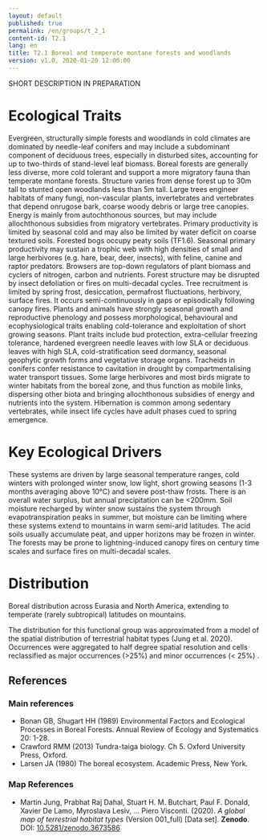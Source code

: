 ```yaml
---
layout: default
published: true
permalink: /en/groups/t_2_1
content-id: T2.1
lang: en
title: T2.1 Boreal and temperate montane forests and woodlands
version: v1.0, 2020-01-20 12:00:00
---
```


SHORT DESCRIPTION IN PREPARATION

# Ecological Traits
 
Evergreen, structurally simple forests and woodlands in cold climates are dominated by needle-leaf conifers and may include a subdominant component of deciduous trees, especially in disturbed sites, accounting for up to two-thirds of stand-level leaf biomass. Boreal forests are generally less diverse, more cold tolerant and support a more migratory fauna than temperate montane forests. Structure varies from dense forest up to 30m tall to stunted open woodlands less than 5m tall. Large trees engineer habitats of many fungi, non-vascular plants, invertebrates and vertebrates that depend onrugose bark, coarse woody debris or large tree canopies. Energy is mainly from autochthonous sources, but may include allochthonous subsidies from migratory vertebrates. Primary productivity is limited by seasonal cold and may also be limited by water deficit on coarse textured soils. Forested bogs occupy peaty soils (TF1.6). Seasonal primary productivity may sustain a trophic web with high densities of small and large herbivores (e.g. hare, bear, deer, insects), with feline, canine and raptor predators. Browsers are top-down regulators of plant biomass and cyclers of nitrogen, carbon and nutrients. Forest structure may be disrupted by insect defoliation or fires on multi-decadal cycles. Tree recruitment is limited by spring frost, desiccation, permafrost fluctuations, herbivory, surface fires. It occurs semi-continuously in gaps or episodically following canopy fires. Plants and animals have strongly seasonal growth and reproductive phenology and possess morphological, behavioural and ecophysiological traits enabling cold-tolerance and exploitation of short growing seasons. Plant traits include bud protection, extra-cellular freezing tolerance, hardened evergreen needle leaves with low SLA or deciduous leaves with high SLA, cold-stratification seed dormancy, seasonal geophytic growth forms and vegetative storage organs. Tracheids in conifers confer resistance to cavitation in drought by compartmentalising water transport tissues. Some large herbivores and most birds migrate to winter habitats from the boreal zone, and thus function as mobile links, dispersing other biota and bringing allochthonous subsidies of energy and nutrients into the system. Hibernation is common among sedentary vertebrates, while insect life cycles have adult phases cued to spring emergence.
 
# Key Ecological Drivers
 
These systems are driven by large seasonal temperature ranges, cold winters with prolonged winter snow, low light, short growing seasons (1-3 months averaging above 10°C) and severe post-thaw frosts. There is an overall water surplus, but annual precipitation can be <200mm. Soil moisture recharged by winter snow sustains the system through evapotranspiration peaks in summer, but moisture can be limiting where these systems extend to mountains in warm semi-arid latitudes. The acid soils usually accumulate peat, and upper horizons may be frozen in winter. The forests may be prone to lightning-induced canopy fires on century time scales and surface fires on multi-decadal scales.
 
# Distribution
 
Boreal distribution across Eurasia and North America, extending to temperate (rarely subtropical) latitudes on mountains.

The distribution for this functional group was approximated from a model of the spatial distribution of terrestrial habitat types (Jung et al. 2020). Occurrences were aggregated to half degree spatial resolution and cells reclassified as major occurrences (>25%) and minor occurrences (< 25%) .

## References

### Main references
* Bonan GB, Shugart HH (1989) Environmental Factors and Ecological Processes in Boreal Forests. Annual Review of Ecology and Systematics 20: 1-28.
* Crawford RMM (2013) Tundra-taiga biology. Ch 5. Oxford University Press, Oxford.
* Larsen JA (1980) The boreal ecosystem. Academic Press, New York.

### Map References
* Martin Jung, Prabhat Raj Dahal, Stuart H. M. Butchart, Paul F. Donald, Xavier De Lamo, Myroslava Lesiv, ... Piero Visconti. (2020). *A global map of terrestrial habitat types* (Version 001_full) [Data set]. **Zenodo**. DOI: [10.5281/zenodo.3673586](http://doi.org/10.5281/zenodo.3673586)
